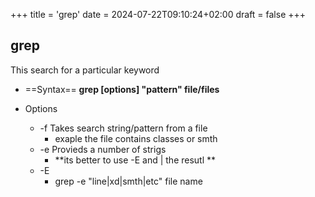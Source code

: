 +++
title = 'grep'
date = 2024-07-22T09:10:24+02:00
draft = false
+++

## grep
This search for a particular keyword 
- ==Syntax==
	**grep [options] "pattern" file/files**

- Options 
	- -f Takes search string/pattern from a file 
		- exaple the file contains classes or smth 
	- -e Provieds a number of strigs 
		- **its better to use -E and | the resutl **
	- -E 
		- grep -e "line|xd|smth|etc" file name 